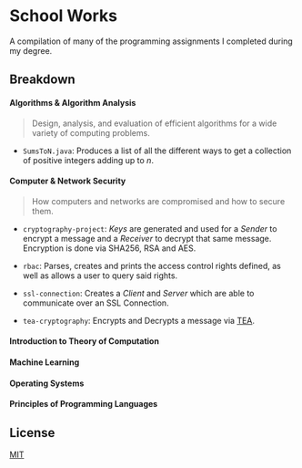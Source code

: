 # School Works

A compilation of many of the programming assignments I completed during my degree.

## Breakdown

#### Algorithms & Algorithm Analysis

> Design, analysis, and evaluation of efficient algorithms for a wide variety of computing problems.

- `SumsToN.java`: Produces a list of all the different ways to get a collection of positive integers adding up to _n_.

#### Computer & Network Security

> How computers and networks are compromised and how to secure them.

- `cryptography-project`: _Keys_ are generated and used for a _Sender_ to encrypt a message and a _Receiver_ to decrypt that same message. Encryption is done via SHA256, RSA and AES.

- `rbac`: Parses, creates and prints the access control rights defined, as well as allows a user to query said rights.

- `ssl-connection`: Creates a _Client_ and _Server_ which are able to communicate over an SSL Connection.

- `tea-cryptography`: Encrypts and Decrypts a message via [TEA](https://en.wikipedia.org/wiki/Tiny_Encryption_Algorithm).

#### Introduction to Theory of Computation

#### Machine Learning

#### Operating Systems

#### Principles of Programming Languages

## License

[MIT](https://choosealicense.com/licenses/mit/)
